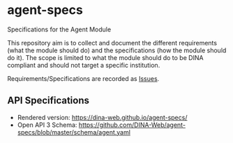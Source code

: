 # agent-specs
Specifications for the Agent Module

This repository aim is to collect and document the different requirements (what the module should do) and the specifications (how the module should do it). The scope is limited to what the module should do to be DINA compliant and should not target a specific institution. 

Requirements/Specifications are recorded as [Issues](https://github.com/DINA-Web/agent-specs/issues).

## API Specifications

* Rendered version: https://dina-web.github.io/agent-specs/
* Open API 3 Schema: https://github.com/DINA-Web/agent-specs/blob/master/schema/agent.yaml
